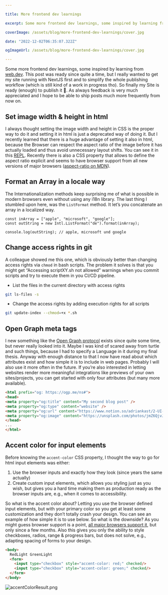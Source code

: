 ```yaml
---

title: More frontend dev learnings

excerpt: Some more frontend dev learnings, some inspired by learning from [web.dev](https://web.dev). This post was ready since quite a time, but I really wanted to get my site running with NextJS first and to simplify the whole publishing workflow (which is still kind of a work in progress tho). So finally my Site is ready (enough) to publish it 🎉. As always feedback is very much appreciated and I hope to be able to ship posts much more frequently from now on.

coverImage: /assets/blog/more-frontend-dev-learnings/cover.jpg

date: "2022-12-02T06:35:07.322Z"

ogImageUrl: /assets/blog/more-frontend-dev-learnings/cover.jpg

---
```


Some more frontend dev learnings, some inspired by learning from [web.dev](https://web.dev). This post was ready since quite a time, but I really wanted to get my site running with NextJS first and to simplify the whole publishing workflow (which is still kind of a work in progress tho). So finally my Site is ready (enough) to publish it 🎉. As always feedback is very much appreciated and I hope to be able to ship posts much more frequently from now on.

## **Set image width & height in html**

I always thought setting the image width and height in CSS is the proper way to do it and setting it in html is just a deprecated way of doing it. But I recently learned that there is a huge advantage of setting it also in html, because the Browser can respect the aspect ratio of the image before it has actually loaded and thus avoid unnecessary layout shifts. 
You can see it in this [REPL](https://replit.com/@adriankast/ShowcaseHtmlImgWidthHeight#index.html). Recently there is also a CSS property that allows to define the aspect ratio explicit and seems to have browser support from all new versions of major browsers ([aspect-ratio on MDN](https://developer.mozilla.org/en-US/docs/Web/CSS/aspect-ratio)).

## **Format an Array in a locale way**

The Internationalization methods keep surprising me of what is possible in modern browsers even without using any i18n library. The last thing I stumbled upon here, was the `ListFormat` method. It let’s you concatenate an array in a localized way.

```tsx
const inArray = ["apple", "microsoft", "google"];
const outString = new Intl.ListFormat("de").format(inArray);

console.log(outString); // apple, microsoft und google
```

## **Change access rights in git**

A colleague showed me this one, which is obviously better than changing access rights via `chmod` in bash scripts. The problem it solves is that you might get “Accessing scriptXY.sh not allowed” warnings when you commit scripts and try to execute them in you CI/CD pipeline.

- List the files in the current directory with access rights

```bash
git ls-files -s
```

- Change the access rights by adding execution rights for all scripts

```bash
git update-index --chmod=+x *.sh
```

## Open Graph meta tags

I new something like the [Open Graph protocol](https://ogp.me/) exists since quite some time, but never really looked into it. Maybe I was kind of scared away from turtle and such things, because I had to specify a Language in it during my final thesis. Anyway with enough distance to that I now have read about which attributes exist and how simple it is to include in web pages. Probably I will also use it more often in the future. If you’re also interested in letting websites render more meaningful integrations like previews of your own sites/projects, you can get started with only four attributes (but many more available).

```html
<html prefix="og: https://ogp.me/ns#">
<head>
<meta property="og:title" content="My second blog post" />
<meta property="og:type" content="website" />
<meta property="og:url" content="https://www.notion.so/adriankast/2-UI-Blog-Post-01ddd2337b4943f98fb3989064dbc09c" />
<meta property="og:image" content="https://unsplash.com/photos/jmZ6QjvJjvk" />
</head>
...
</html>
```

## Accent color for input elements

Before knowing the `accent-color` CSS property, I thought the way to go for html input elements was either:

1. Use the browser inputs and exactly how they look (since years the same actually)
2. Create custom input elements, which allows you styling just as you wish, but gives you a hard time making them as production ready as the browser inputs are, e.g., when it comes to accessibility.

So what is the accent color about? Letting you use the browser defined input elements, but with your primary color so you get at least some customization and they don’t totally crash your design. You can see an example of how simple it is to use below. So what is the downside? As you might guess browser support is a point, [all major browsers support it](https://developer.mozilla.org/en-US/docs/Web/CSS/accent-color#browser_compatibility), but only since a few months. Also this gives you only the ability to style checkboxes, radios, range & progress bars, but does not solve, e.g., adapting spacing of forms to your design.

```html
<body>
  RedLight GreenLight
  <form>
    <input type="checkbox" style="accent-color: red;" checked/>
    <input type="checkbox" style="accent-color: green;" checked/>
  </form>
</body>
```

![accentColorResult.png](/assets/blog/more-frontend-dev-learnings/accentColorResult.png)